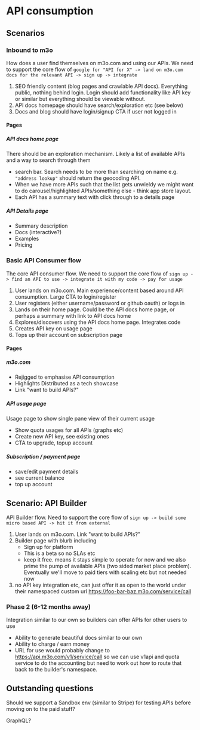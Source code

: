 # API consumption



## Scenarios

### Inbound to m3o
How does a user find themselves on m3o.com and using our APIs. We need to support the core flow of `google for "API for X" -> land on m3o.com docs for the relevant API -> sign up -> integrate`

1. SEO friendly content (blog pages and crawlable API docs). Everything public, nothing behind login. Login should add functionality like API key or similar but everything should be viewable without.
1. API docs homepage should have search/exploration etc (see below)
1. Docs and blog should have login/signup CTA if user not logged in


#### Pages
##### API docs home page
There should be an exploration mechanism. Likely a list of available APIs and a way to search through them
- search bar. Search needs to be more than searching on name e.g. `"address lookup"` should return the geocoding API.
- When we have more APIs such that the list gets unwieldy we might want to do carousel/highlighted APIs/something else - think app store layout.
- Each API has a summary text with click through to a details page

##### API Details page
- Summary description
- Docs (interactive?)
- Examples
- Pricing

### Basic API Consumer flow
The core API consumer flow. We need to support the core flow of `sign up -> find an API to use -> integrate it with my code -> pay for usage`   

1. User lands on m3o.com. Main experience/content based around API consumption. Large CTA to login/register
1. User registers (either username/password or github oauth) or logs in
1. Lands on their home page. Could be the API docs home page, or perhaps a summary with link to API docs home
1. Explores/discovers using the API docs home page. Integrates code
1. Creates API key on usage page
1. Tops up their account on subscription page

#### Pages
##### m3o.com
- Rejigged to emphasise API consumption
- Highlights Distributed as a tech showcase
- Link "want to build APIs?"

##### API usage page
Usage page to show single pane view of their current usage
   - Show quota usages for all APIs (graphs etc)
   - Create new API key, see existing ones
   - CTA to upgrade, topup account

##### Subscription / payment page
- save/edit payment details
- see current balance
- top up account

    
## Scenario: API Builder 
API Builder flow. Need to support the core flow of `sign up -> build some micro based API -> hit it from external`

1. User lands on m3o.com. Link "want to build APIs?"
1. Builder page with blurb including
   - Sign up for platform
   - This is a beta so no SLAs etc
   - keep it free. means it stays simple to operate for now and we also prime the pump of available APIs (two sided market place problem). Eventually we'll move to paid tiers with scaling etc but not needed now 
1. no API key integration etc, can just offer it as open to the world under their namespaced custom url https://foo-bar-baz.m3o.com/service/call


### Phase 2 (6-12 months away)
Integration similar to our own so builders can offer APIs for other users to use
   - Ability to generate beautiful docs similar to our own 
   - Ability to charge / earn money
   - URL for use would probably change to https://api.m3o.com/v1/service/call so we can use v1api and quota service to do the accounting but need to work out how to route that back to the builder's namespace.


## Outstanding questions
Should we support a Sandbox env (similar to Stripe) for testing APIs before moving on to the paid stuff? 

GraphQL?

